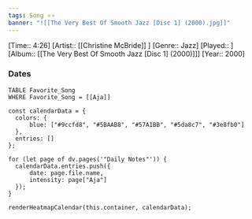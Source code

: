 ```yaml
---
tags: Song ⭐⭐ 
banner: "![[The Very Best Of Smooth Jazz [Disc 1] (2000).jpg]]"
---
```

[Time:: 4:26]
[Artist:: [[Christine McBride]] ]
[Genre:: Jazz]
[Played:: ]
[Album:: [[The Very Best Of Smooth Jazz [Disc 1] (2000)]]]
[Year:: 2000]
### Dates
````dataview
TABLE Favorite_Song
WHERE Favorite_Song = [[Aja]]
````
  ```dataviewjs
const calendarData = { 
	colors: { 
		blue: ["#9ccfd8", "#5BAAB8", "#57A1BB", "#5da8c7", "#3e8fb0"] 
	}, 
	entries: [] 
}; 

for (let page of dv.pages('"Daily Notes"')) { 
	calendarData.entries.push({ 
		date: page.file.name, 
		intensity: page["Aja"]
	}); 
} 

renderHeatmapCalendar(this.container, calendarData);
```
